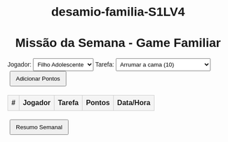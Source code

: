# desamio-familia-S1LV4
<!DOCTYPE html>
<html lang="pt-BR">
<head>
  <meta charset="UTF-8">
  <meta name="viewport" content="width=device-width, initial-scale=1.0">
  <title>Missão da Semana - Game Familiar</title>
  <style>
    body { font-family: Arial, sans-serif; margin: 20px; }
    h1 { text-align: center; }
    table { width: 100%; border-collapse: collapse; margin-bottom: 20px; }
    th, td { border: 1px solid #ccc; padding: 8px; text-align: center; }
    th { background-color: #f4f4f4; }
    input, select { padding: 5px; }
    .controls { margin-bottom: 20px; }
    button { padding: 8px 12px; margin-left: 5px; }
  </style>
</head>
<body>
  <h1>Missão da Semana - Game Familiar</h1>

  <div class="controls">
    <label>Jogador:
      <select id="playerSelect">
        <option value="adolescente">Filho Adolescente</option>
        <option value="menor">Filha Mais Nova</option>
      </select>
    </label>
    <label>Tarefa:
      <select id="taskSelect">
        <option value="Arrumar a cama">Arrumar a cama (10)</option>
        <option value="Lavar a louça">Lavar a louça (15)</option>
        <option value="Organizar material">Organizar material escolar (10)</option>
        <option value="Estudar 1h">Estudar 1 hora (20)</option>
        <option value="Dever de casa">Dever de casa (15)</option>
        <option value="Ajudar familia">Ajudar família (15)</option>
        <option value="Ler 30min">Ler 30 minutos (20)</option>
        <option value="Atividade fisica">Atividade física 30min (20)</option>
      </select>
    </label>
    <button onclick="addEntry()">Adicionar Pontos</button>
  </div>

  <table>
    <thead>
      <tr>
        <th>#</th>
        <th>Jogador</th>
        <th>Tarefa</th>
        <th>Pontos</th>
        <th>Data/Hora</th>
      </tr>
    </thead>
    <tbody id="entries">
      <!-- Linhas serão inseridas dinamicamente -->
    </tbody>
  </table>

  <div>
    <button onclick="showSummary()">Resumo Semanal</button>
    <div id="summary"></div>
  </div>

  <script>
    let entries = [];
    let idCounter = 1;
    const taskPoints = {
      'Arrumar a cama': 10,
      'Lavar a louça': 15,
      'Organizar material': 10,
      'Estudar 1h': 20,
      'Dever de casa': 15,
      'Ajudar familia': 15,
      'Ler 30min': 20,
      'Atividade fisica': 20
    };

    function addEntry() {
      const player = document.getElementById('playerSelect').value;
      const task = document.getElementById('taskSelect').value;
      const points = taskPoints[task];
      const timestamp = new Date().toLocaleString();

      const entry = { id: idCounter++, player, task, points, timestamp };
      entries.push(entry);
      renderEntries();
    }

    function renderEntries() {
      const tbody = document.getElementById('entries');
      tbody.innerHTML = '';
      entries.forEach(e => {
        const row = document.createElement('tr');
        row.innerHTML = `
          <td>${e.id}</td>
          <td>${e.player === 'adolescente' ? 'Filho Adolescente' : 'Filha Mais Nova'}</td>
          <td>${e.task}</td>
          <td>${e.points}</td>
          <td>${e.timestamp}</td>
        `;
        tbody.appendChild(row);
      });
    }

    function showSummary() {
      const summaryDiv = document.getElementById('summary');
      const totals = entries.reduce((acc, e) => {
        acc[e.player] = (acc[e.player] || 0) + e.points;
        return acc;
      }, {});

      const minAdol = 150;
      const minMenor = 100;
      summaryDiv.innerHTML = `
        <p>Pontuação Filho Adolescente: ${totals['adolescente'] || 0} / ${minAdol}</p>
        <p>Pontuação Filha Mais Nova: ${totals['menor'] || 0} / ${minMenor}</p>
      `;
    }
  </script>
</body>
</html>
